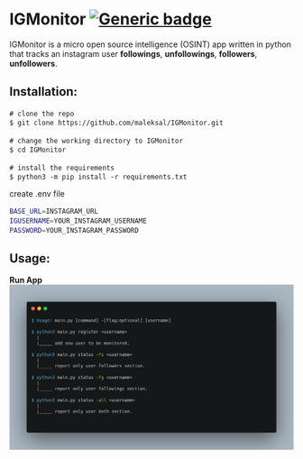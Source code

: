 # IGMonitor [![Generic badge](https://img.shields.io/badge/Python-3.8.5-<COLOR>.svg)](https://shields.io/)
IGMonitor is a micro open source intelligence (OSINT) app written in python that tracks an instagram user **followings**, **unfollowings**, **followers**, **unfollowers**.

## Installation:
```terminal
# clone the repo
$ git clone https://github.com/maleksal/IGMonitor.git

# change the working directory to IGMonitor
$ cd IGMonitor

# install the requirements
$ python3 -m pip install -r requirements.txt
```
create .env file
```bash
BASE_URL=INSTAGRAM_URL
IGUSERNAME=YOUR_INSTAGRAM_USERNAME
PASSWORD=YOUR_INSTAGRAM_PASSWORD
```
## Usage:
**Run App**
![](https://github.com/maleksal/IGMonitor/blob/main/carbon(1).png)



